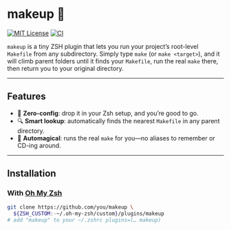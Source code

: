 # makeup 💅

[![MIT License](https://img.shields.io/badge/license-MIT-blue.svg)](LICENSE)
[![CI](https://github.com/you/makeup/actions/workflows/ci.yml/badge.svg)](https://github.com/you/makeup/actions)

`makeup` is a tiny ZSH plugin that lets you run your project’s root-level `Makefile` from any subdirectory. Simply type `make` (or `make <target>`), and it will climb parent folders until it finds your `Makefile`, run the real `make` there, then return you to your original directory.

---

## Features

- 🚀 **Zero-config**: drop it in your Zsh setup, and you’re good to go.
- 🔍 **Smart lookup**: automatically finds the nearest `Makefile` in any parent directory.
- 🔄 **Automagical**: runs the real `make` for you—no aliases to remember or CD-ing around.

---

## Installation

### With [Oh My Zsh](https://ohmyz.sh/)

```bash
git clone https://github.com/you/makeup \
  ${ZSH_CUSTOM:-~/.oh-my-zsh/custom}/plugins/makeup
# add "makeup" to your ~/.zshrc plugins=(… makeup)
```
